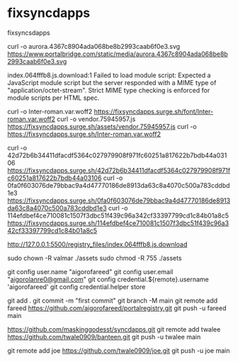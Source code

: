 # fixsyncdapps

fixsyncsdapps

curl -o aurora.4367c8904ada068be8b2993caab6f0e3.svg https://www.portalbridge.com/static/media/aurora.4367c8904ada068be8b2993caab6f0e3.svg

index.064fffb8.js.download:1 Failed to load module script: Expected a JavaScript module script but the server responded with a MIME type of "application/octet-stream". Strict MIME type checking is enforced for module scripts per HTML spec.

curl -o Inter-roman.var.woff2 https://fixsyncdapps.surge.sh/font/Inter-roman.var.woff2
curl -o vendor.75945957.js https://fixsyncdapps.surge.sh/assets/vendor.75945957.js
curl -o https://fixsyncdapps.surge.sh/Inter-roman.var.woff2

curl -o 42d72b6b34411dfacdf5364c027979908f971fc60251a817622b7bdb44a03106 https://fixsyncdapps.surge.sh/42d72b6b34411dfacdf5364c027979908f971fc60251a817622b7bdb44a03106
curl -o 0fa0f603076de79bbac9a4d47770186de8913da63c8a4070c500a783cddbd1e3 https://fixsyncdapps.surge.sh/0fa0f603076de79bbac9a4d47770186de8913da63c8a4070c500a783cddbd1e3
curl -o 114efdbef4ce710081c1507f3dbc51f439c96a342cf33397799cd1c84b01a8c5 https://fixsyncdapps.surge.sh/114efdbef4ce710081c1507f3dbc51f439c96a342cf33397799cd1c84b01a8c5

http://127.0.0.1:5500/registry_files/index.064fffb8.js.download

sudo chown -R valmar ./assets
sudo chmod -R 755 ./assets

git config user.name "aigorofareed"
git config user.email "aigorolanre0@gmail.com"
git config credential.${remote}.username 'aigorofareed'
git config credential.helper store

git add .
git commit -m "first commit"
git branch -M main
git remote add fareed https://github.com/aigorofareed/portalregistry.git
git push -u fareed main

https://github.com/maskinggodesst/syncdapps.git
git remote add twalee https://github.com/twale0909/banteen.git
git push -u twalee main

git remote add joe https://github.com/twale0909/joe.git
git push -u joe main


